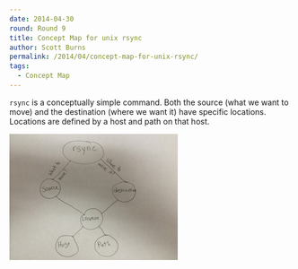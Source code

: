 ```yaml
---
date: 2014-04-30
round: Round 9
title: Concept Map for unix rsync
author: Scott Burns
permalink: /2014/04/concept-map-for-unix-rsync/
tags:
  - Concept Map
---
```

`rsync` is a conceptually simple command. Both the source (what we want to move) and the destination (where we want it) have specific locations. Locations are defined by a host and path on that host.

[<img class="alignnone size-medium wp-image-6856" alt="concept map for rsync" src="/uploads/2014/04/photo1-e1398877603100-300x225.jpg" width="300" height="225" />][1]

 [1]: /uploads/2014/04/photo1-e1398877603100.jpg
